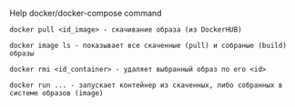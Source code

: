 Help docker/docker-compose command

```
docker pull <id_image> - скачивание образа (из DockerHUB)
```
```
docker image ls - показывает все скаченные (pull) и собраные (build) образы
```
```
docker rmi <id_container> - удаляет выбранный образ по его <id>
```
```
docker run ... - запускает контейнер из скаченных, либо собранных в системе образов (image)
```
